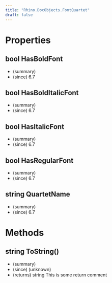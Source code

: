 ```yaml
---
title: "Rhino.DocObjects.FontQuartet"
draft: false
---
```


# Properties
## bool HasBoldFont
- (summary) 
- (since) 6.7
## bool HasBoldItalicFont
- (summary) 
- (since) 6.7
## bool HasItalicFont
- (summary) 
- (since) 6.7
## bool HasRegularFont
- (summary) 
- (since) 6.7
## string QuartetName
- (summary) 
- (since) 6.7
# Methods
## string ToString()
- (summary) 
- (since) (unknown)
- (returns) string This is some return comment
